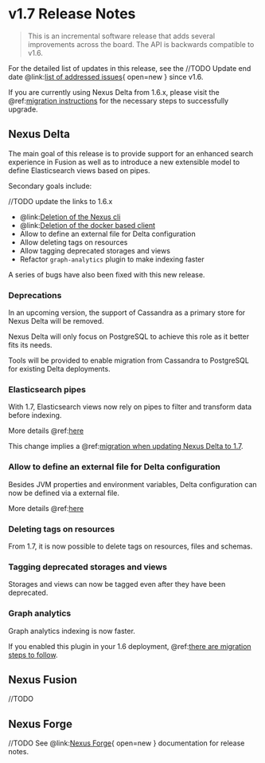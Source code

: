 # v1.7 Release Notes

> This is an incremental software release that adds several improvements across the board. The API is backwards
> compatible to v1.6.

For the detailed list of updates in this release, see the
//TODO Update end date 
@link:[list of addressed issues](https://github.com/BlueBrain/nexus/issues?q=is%3Aissue+is%3Aclosed+closed%3A2021-10-14..2022-02-01+){ open=new }
since v1.6.

If you are currently using Nexus Delta from 1.6.x, please
visit the @ref:[migration instructions](v1.6-to-v1.7-migration.md) for the necessary steps to successfully upgrade.

## Nexus Delta

The main goal of this release is to provide support for an enhanced search experience in Fusion as well as to introduce
a new extensible model to define Elasticsearch views based on pipes.

Secondary goals include:

//TODO update the links to 1.6.x

- @link:[Deletion of the Nexus cli](https://bluebrainnexus.io/v1.5.x/docs/utilities/index.html#nexus-cli)
- @link:[Deletion of the docker based client](https://bluebrainnexus.io/v1.5.x/docs/utilities/projections.html)
- Allow to define an external file for Delta configuration
- Allow deleting tags on resources
- Allow tagging deprecated storages and views
- Refactor `graph-analytics` plugin to make indexing faster

A series of bugs have also been fixed with this new release.

### Deprecations

In an upcoming version, the support of Cassandra as a primary store for Nexus Delta will be removed.

Nexus Delta will only focus on PostgreSQL to achieve this role as it better fits its needs.

Tools will be provided to enable migration from Cassandra to PostgreSQL for existing Delta deployments.

### Elasticsearch pipes

With 1.7, Elasticsearch views now rely on pipes to filter and transform data before indexing.

More details @ref:[here](../delta/api/views/elasticsearch-view-api.md)

This change implies a @ref:[migration when updating Nexus Delta to 1.7](v1.6-to-v1.7-migration.md).

### Allow to define an external file for Delta configuration

Besides JVM properties and environment variables, Delta configuration can now be defined via a external file.

More details @ref:[here](../getting-started/running-nexus/configuration/index.md)

### Deleting tags on resources

From 1.7, it is now possible to delete tags on resources, files and schemas.

### Tagging deprecated storages and views

Storages and views can now be tagged even after they have been deprecated.

### Graph analytics

Graph analytics indexing is now faster.

If you enabled this plugin in your 1.6 deployment, @ref:[there are migration steps to follow](v1.6-to-v1.7-migration.md).

## Nexus Fusion

//TODO

## Nexus Forge

//TODO
See @link:[Nexus Forge](https://nexus-forge.readthedocs.io/en/latest/index.html){ open=new } documentation for release notes.
